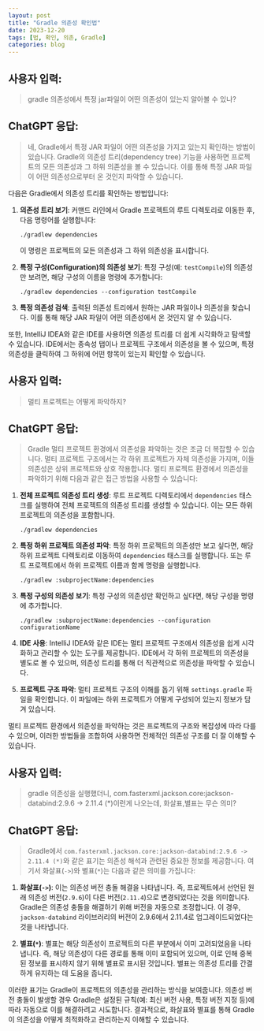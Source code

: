 ```yaml
---
layout: post
title: "Gradle 의존성 확인법"
date: 2023-12-20
tags: [법, 확인, 의존, Gradle]
categories: blog
---
```


## 사용자 입력:
> gradle 의존성에서 특정 jar파일이 어떤 의존성이 있는지 알아볼 수 있나?

## ChatGPT 응답:
> 네, Gradle에서 특정 JAR 파일이 어떤 의존성을 가지고 있는지 확인하는 방법이 있습니다. Gradle의 의존성 트리(dependency tree) 기능을 사용하면 프로젝트의 모든 의존성과 그 하위 의존성을 볼 수 있습니다. 이를 통해 특정 JAR 파일이 어떤 의존성으로부터 온 것인지 파악할 수 있습니다.

다음은 Gradle에서 의존성 트리를 확인하는 방법입니다:

1. **의존성 트리 보기**: 커맨드 라인에서 Gradle 프로젝트의 루트 디렉토리로 이동한 후, 다음 명령어를 실행합니다:
   ```
   ./gradlew dependencies
   ```
   이 명령은 프로젝트의 모든 의존성과 그 하위 의존성을 표시합니다.

2. **특정 구성(Configuration)의 의존성 보기**: 특정 구성(예: `testCompile`)의 의존성만 보려면, 해당 구성의 이름을 명령에 추가합니다:
   ```
   ./gradlew dependencies --configuration testCompile
   ```

3. **특정 의존성 검색**: 출력된 의존성 트리에서 원하는 JAR 파일이나 의존성을 찾습니다. 이를 통해 해당 JAR 파일이 어떤 의존성에서 온 것인지 알 수 있습니다.

또한, IntelliJ IDEA와 같은 IDE를 사용하면 의존성 트리를 더 쉽게 시각화하고 탐색할 수 있습니다. IDE에서는 종속성 탭이나 프로젝트 구조에서 의존성을 볼 수 있으며, 특정 의존성을 클릭하여 그 하위에 어떤 항목이 있는지 확인할 수 있습니다.

## 사용자 입력:
> 멀티 프로젝트는 어떻게 파악하지?

## ChatGPT 응답:
> Gradle 멀티 프로젝트 환경에서 의존성을 파악하는 것은 조금 더 복잡할 수 있습니다. 멀티 프로젝트 구조에서는 각 하위 프로젝트가 자체 의존성을 가지며, 이들 의존성은 상위 프로젝트와 상호 작용합니다. 멀티 프로젝트 환경에서 의존성을 파악하기 위해 다음과 같은 접근 방법을 사용할 수 있습니다:

1. **전체 프로젝트 의존성 트리 생성**: 루트 프로젝트 디렉토리에서 `dependencies` 태스크를 실행하여 전체 프로젝트의 의존성 트리를 생성할 수 있습니다. 이는 모든 하위 프로젝트의 의존성을 포함합니다.
   ```
   ./gradlew dependencies
   ```

2. **특정 하위 프로젝트 의존성 파악**: 특정 하위 프로젝트의 의존성만 보고 싶다면, 해당 하위 프로젝트 디렉토리로 이동하여 `dependencies` 태스크를 실행합니다. 또는 루트 프로젝트에서 하위 프로젝트 이름과 함께 명령을 실행합니다.
   ```
   ./gradlew :subprojectName:dependencies
   ```

3. **특정 구성의 의존성 보기**: 특정 구성의 의존성만 확인하고 싶다면, 해당 구성을 명령에 추가합니다.
   ```
   ./gradlew :subprojectName:dependencies --configuration configurationName
   ```

4. **IDE 사용**: IntelliJ IDEA와 같은 IDE는 멀티 프로젝트 구조에서 의존성을 쉽게 시각화하고 관리할 수 있는 도구를 제공합니다. IDE에서 각 하위 프로젝트의 의존성을 별도로 볼 수 있으며, 의존성 트리를 통해 더 직관적으로 의존성을 파악할 수 있습니다.

5. **프로젝트 구조 파악**: 멀티 프로젝트 구조의 이해를 돕기 위해 `settings.gradle` 파일을 확인합니다. 이 파일에는 하위 프로젝트가 어떻게 구성되어 있는지 정보가 담겨 있습니다.

멀티 프로젝트 환경에서 의존성을 파악하는 것은 프로젝트의 구조와 복잡성에 따라 다를 수 있으며, 이러한 방법들을 조합하여 사용하면 전체적인 의존성 구조를 더 잘 이해할 수 있습니다.

## 사용자 입력:
> gradle 의존성을 실행했더니, com.fasterxml.jackson.core:jackson-databind:2.9.6 -> 2.11.4 (*)이런게 나오는데, 화살표,별표는 무슨 의미?

## ChatGPT 응답:
> Gradle에서 `com.fasterxml.jackson.core:jackson-databind:2.9.6 -> 2.11.4 (*)`와 같은 표기는 의존성 해석과 관련된 중요한 정보를 제공합니다. 여기서 화살표(`->`)와 별표(`*`)는 다음과 같은 의미를 가집니다:

1. **화살표(`->`)**: 이는 의존성 버전 충돌 해결을 나타냅니다. 즉, 프로젝트에서 선언된 원래 의존성 버전(`2.9.6`)이 다른 버전(`2.11.4`)으로 변경되었다는 것을 의미합니다. Gradle은 의존성 충돌을 해결하기 위해 버전을 자동으로 조정합니다. 이 경우, `jackson-databind` 라이브러리의 버전이 2.9.6에서 2.11.4로 업그레이드되었다는 것을 나타냅니다.

2. **별표(`*`)**: 별표는 해당 의존성이 프로젝트의 다른 부분에서 이미 고려되었음을 나타냅니다. 즉, 해당 의존성이 다른 경로를 통해 이미 포함되어 있으며, 이로 인해 중복된 정보를 표시하지 않기 위해 별표로 표시된 것입니다. 별표는 의존성 트리를 간결하게 유지하는 데 도움을 줍니다.

이러한 표기는 Gradle이 프로젝트의 의존성을 관리하는 방식을 보여줍니다. 의존성 버전 충돌이 발생할 경우 Gradle은 설정된 규칙(예: 최신 버전 사용, 특정 버전 지정 등)에 따라 자동으로 이를 해결하려고 시도합니다. 결과적으로, 화살표와 별표를 통해 Gradle이 의존성을 어떻게 최적화하고 관리하는지 이해할 수 있습니다.

